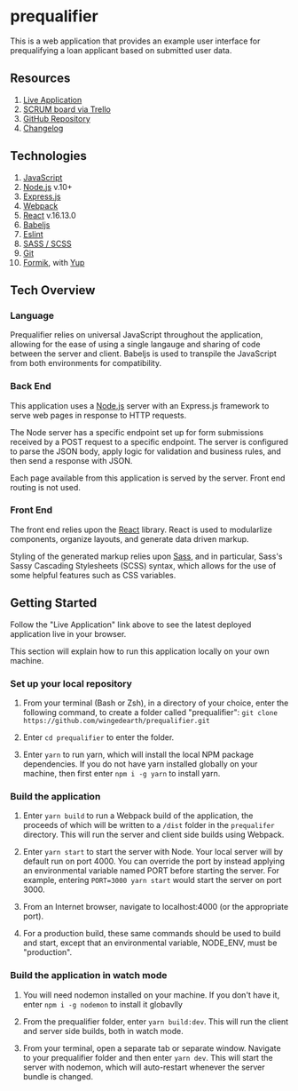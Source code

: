 # prequalifier

This is a web application that provides an example user interface for prequalifying a loan applicant based on submitted user data.

## Resources

1. [Live Application](https://prequalifier-example.herokuapp.com/)
2. [SCRUM board via Trello](https://trello.com/b/5waLapSL/prequalifier)
3. [GitHub Repository](https://github.com/wingedearth/prequalifier)
4. [Changelog](https://github.com/wingedearth/prequalifier/blob/master/CHANGELOG.md)

## Technologies

1. [JavaScript](https://developer.mozilla.org/en-US/docs/Web/JavaScript)
2. [Node.js](https://nodejs.org) v.10+
3. [Express.js](https://expressjs.com/)
4. [Webpack](https://webpack.js.org/)
5. [React](https://reactjs.org/) v.16.13.0
6. [Babeljs](https://babeljs.io/)
7. [Eslint](https://eslint.org/)
8. [SASS / SCSS](https://sass-lang.com/)
9. [Git](https://git-scm.com/)
10. [Formik](https://jaredpalmer.com/formik), with [Yup](https://github.com/jquense/yup)

## Tech Overview

### Language

Prequalifier relies on universal JavaScript throughout the application, allowing for the ease of using a single langauge and sharing of code between the server and client. Babeljs is used to transpile the JavaScript from both environments for compatibility.

### Back End

This application uses a [Node.js](https://nodejs.org) server with an Express.js framework to serve web pages in response to HTTP requests.

The Node server has a specific endpoint set up for form submissions received by a POST request to a specific endpoint. The server is configured to parse the JSON body, apply logic for validation and business rules, and then send a response with JSON.

Each page available from this application is served by the server. Front end routing is not used.

### Front End

The front end relies upon the [React](reactjs.org/) library. React is used to modularlize components, organize layouts, and generate data driven markup.

Styling of the generated markup relies upon [Sass](https://sass-lang.com/), and in particular, Sass's Sassy Cascading Stylesheets (SCSS) syntax, which allows for the use of some helpful features such as CSS variables.

## Getting Started

Follow the "Live Application" link above to see the latest deployed application live in your browser.

This section will explain how to run this application locally on your own machine.

### Set up your local repository

1. From your terminal (Bash or Zsh), in a directory of your choice, enter the following command, to create a folder called "prequalifier": ```git clone https://github.com/wingedearth/prequalifier.git```

2. Enter ```cd prequalifier``` to enter the folder.

3. Enter ```yarn``` to run yarn, which will install the local NPM package dependencies. If you do not have yarn installed globally on your machine, then first enter ```npm i -g yarn``` to install yarn.

### Build the application

1. Enter ```yarn build``` to run a Webpack build of the application, the proceeds of which will be written to a ```/dist``` folder in the ```prequalifer``` directory. This will run the server and client side builds using Webpack.

2. Enter ```yarn start``` to start the server with Node. Your local server will by default run on port 4000. You can override the port by instead applying an environmental variable named PORT before starting the server. For example, entering ```PORT=3000 yarn start``` would start the server on port 3000.

3. From an Internet browser, navigate to localhost:4000 (or the appropriate port).

4. For a production build, these same commands should be used to build and start, except that an environmental variable, NODE_ENV, must be "production".

### Build the application in watch mode

1. You will need nodemon installed on your machine. If you don't have it, enter ```npm i -g nodemon``` to install it globavlly

2. From the prequalifier folder, enter ```yarn build:dev```. This will run the client and server side builds, both in watch mode.

3. From your terminal, open a separate tab or separate window. Navigate to your prequalifier folder and then enter ```yarn dev```. This will start the server with nodemon, which will auto-restart whenever the server bundle is changed.
